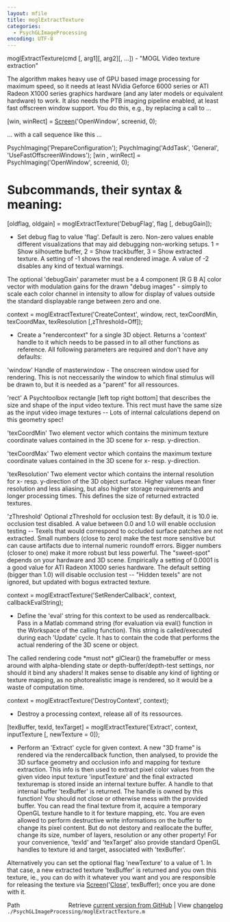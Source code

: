 ```yaml
---
layout: mfile
title: moglExtractTexture
categories:
  - PsychGLImageProcessing
encoding: UTF-8
---
```


moglExtractTexture\(cmd \[, arg1\]\[, arg2\]\[, ...\]\) - "MOGL Video texture extraction"


The algorithm makes heavy use of GPU based image processing for maximum
speed, so it needs at least NVidia Geforce 6000 series or ATI Radeon
X1000 series graphics hardware \(and any later models or equivalent
hardware\) to work. It also needs the PTB imaging pipeline enabled, at
least fast offscreen window support. You do this, e.g., by replacing a
call to ...

\[win, winRect\] = [Screen](/docs/Screen)\('OpenWindow', screenid, 0\);

... with a call sequence like this ...

PsychImaging\('PrepareConfiguration'\);
PsychImaging\('AddTask', 'General', 'UseFastOffscreenWindows'\);
\[win , winRect\] = PsychImaging\('OpenWindow', screenid, 0\);



Subcommands, their syntax & meaning:
====================================

\[oldflag, oldgain\] = moglExtractTexture\('DebugFlag', flag \[, debugGain\]\);
- Set debug flag to value 'flag'. Default is zero. Non-zero values enable
different visualizations that may aid debugging non-working setups. 1 =
Show silhouette buffer, 2 = Show trackbuffer, 3 = Show extracted texture.
A setting of -1 shows the real rendered image. A value of -2 disables any
kind of textual warnings.

The optional 'debugGain' parameter must be a 4 component \[R G B A\] color
vector with modulation gains for the drawn "debug images" - simply to
scale each color channel in intensity to allow for display of values
outside the standard displayable range between zero and one.


context = moglExtractTexture\('CreateContext', window, rect, texCoordMin, texCoordMax, texResolution \[,zThreshold=Off\]\);
- Create a "rendercontext" for a single 3D object. Returns a 'context'
handle to it which needs to be passed in to all other functions as
reference. All following parameters are required and don't have any
defaults:

'window' Handle of masterwindow - The onscreen window used for rendering.
This is not neccessarily the window to which final stimulus will be drawn
to, but it is needed as a "parent" for all ressources.

'rect' A Psychtoolbox rectangle \[left top right bottom\] that describes
the size and shape of the input video texture. This rect must have the
same size as the input video image textures -- Lots of internal
calculations depend on this geometry spec\!

'texCoordMin' Two element vector which contains the minimum texture
coordinate values contained in the 3D scene for x- resp. y-direction.

'texCoordMax' Two element vector which contains the maximum texture
coordinate values contained in the 3D scene for x- resp. y-direction.

'texResolution' Two element vector which contains the internal resolution
for x- resp. y-direction of the 3D object surface. Higher values mean finer
resolution and less aliasing, but also higher storage requirements and
longer processing times. This defines the size of returned extracted
textures.

'zThreshold' Optional zThreshold for occlusion test: By default, it is
10.0 ie. occlusion test disabled. A value between 0.0 and 1.0 will enable
occlusion testing -- Texels that would correspond to occluded surface patches are
not extracted. Small numbers \(close to zero\) make the test more sensitive but
can cause artifacts due to internal numeric roundoff errors. Bigger
numbers \(closer to one\) make it more robust but less powerful. The
"sweet-spot" depends on your hardware and 3D scene. Empirically a setting
of 0.0001 is a good value for ATI Radeon X1000 series hardware.
The default setting \(bigger than 1.0\) will disable occlusion test --
"Hidden texels" are not ignored, but updated with bogus extracted texture.


context = moglExtractTexture\('SetRenderCallback', context, callbackEvalString\);
- Define the 'eval' string for this context to be used as rendercallback.
Pass in a Matlab command string \(for evaluation via eval\(\) function in the
Workspace of the calling function\). This string is called/executed during
each 'Update' cycle. It has to contain the code that performs the actual
rendering of the 3D scene or object.

The called rendering code \*must not\* glClear\(\) the framebuffer or mess
around with alpha-blending state or depth-buffer/depth-test settings, nor
should it bind any shaders\! It makes sense to disable any kind of
lighting or texture mapping, as no photorealistic image is rendered, so
it would be a waste of computation time.


context = moglExtractTexture\('DestroyContext', context\);
- Destroy a processing context, release all of its ressources.


\[texBuffer, texId, texTarget\] = moglExtractTexture\('Extract', context, inputTexture \[, newTexture = 0\]\);
- Perform an 'Extract' cycle for given context. A new "3D frame" is rendered
via the rendercallback function, then analysed, to provide the 3D surface
geometry and occlusion info and mapping for texture extraction. This info
is then used to extract pixel color values from the given video input
texture 'inputTexture' and the final extracted texturemap is stored
inside an internal texture buffer. A handle to that internal buffer
'texBuffer' is returned. The handle is owned by this function\! You should
not close or otherwise mess with the provided buffer. You can read the
final texture from it, acquire a temporary OpenGL texture handle to it
for texture mapping, etc. You are even allowed to perform destructive
write informations on the buffer to change its pixel content. But do not
destory and reallocate the buffer, change its size, number of layers,
resolution or any other property\! For your convenience, 'texId' and
'texTarget' also provide standard OpenGL handles to texture id and
target, associated with 'texBuffer'.

Alternatively you can set the optional flag 'newTexture' to a value of 1.
In that case, a new extracted texture 'texBuffer' is returned and you own
this texture, ie., you can do with it whatever you want and you are
responsible for releasing the texture via [Screen](/docs/Screen)\('[Close](/docs/Close)', texBuffer\);
once you are done with it.



<div class="code_header" style="text-align:right;">
  <span style="float:left;">Path&nbsp;&nbsp;</span> <span class="counter">Retrieve <a href=
  "https://raw.github.com/Psychtoolbox-3/Psychtoolbox-3/beta/./PsychGLImageProcessing/moglExtractTexture.m">current version from GitHub</a> | View <a href=
  "https://github.com/Psychtoolbox-3/Psychtoolbox-3/commits/beta/./PsychGLImageProcessing/moglExtractTexture.m">changelog</a></span>
</div>
<div class="code">
  <code>./PsychGLImageProcessing/moglExtractTexture.m</code>
</div>
